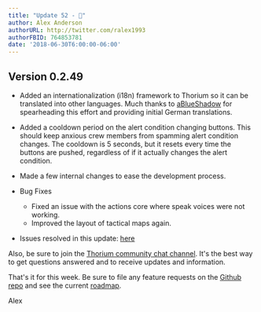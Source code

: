 ```yaml
---
title: "Update 52 - 🎂"
author: Alex Anderson
authorURL: http://twitter.com/ralex1993
authorFBID: 764853781
date: '2018-06-30T6:00:00-06:00'
---
```


## Version 0.2.49

- Added an internationalization (i18n) framework to Thorium so it can be
  translated into other languages. Much thanks to
  [aBlueShadow](https://github.com/aBlueShadow) for spearheading this effort and
  providing initial German translations.
- Added a cooldown period on the alert condition changing buttons. This should
  keep anxious crew members from spamming alert condition changes. The cooldown
  is 5 seconds, but it resets every time the buttons are pushed, regardless of
  if it actually changes the alert condition.
- Made a few internal changes to ease the development process.

- Bug Fixes
  - Fixed an issue with the actions core where speak voices were not working.
  - Improved the layout of tactical maps again.

* Issues resolved in this update:
  [here](https://github.com/Thorium-Sim/thorium/issues?utf8=✓&q=is%3Aissue+is%3Aclosed+closed%3A2018-06-24..2018-06-30)

Also, be sure to join the
[Thorium community chat channel](https://discord.gg/UvxTQZz). It's the best way
to get questions answered and to receive updates and information.

That's it for this week. Be sure to file any feature requests on the
[Github repo](https://github.com/Thorium-Sim/thorium/issues) and see the current
[roadmap](https://github.com/Thorium-Sim/thorium/projects/2).

Alex

